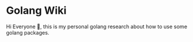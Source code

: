 # Golang Wiki
Hi Everyone 👋, this is my personal golang research about how to use some golang packages.
